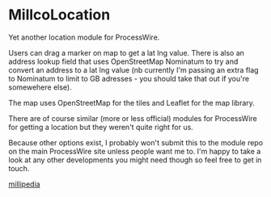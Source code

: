 # MillcoLocation
Yet another location module for ProcessWire.

Users can drag a marker on map to get a lat lng value. There is also an address lookup field that uses OpenStreetMap Nominatum to try and convert an address to a lat lng value (nb currently I'm passing an extra flag to Nominatum to limit to GB adresses - you should take that out if you're somewehere else).

The map uses OpenStreetMap for the tiles and Leaflet for the map library.

There are of course similar (more or less official) modules for ProcessWire for getting a location but they weren't quite right for us.

Because other options exist, I probably won't submit this to the module repo on the main ProcessWire site unless people want me to. I'm happy to take a look at any other developments you might need though so feel free to get in touch.

[millipedia](https://millipedia.com/)